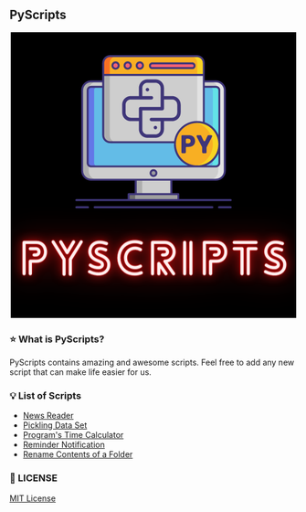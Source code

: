 ## PyScripts

<p align="center">
  <img src="./logo.png" />
</p>

### ⭐ What is PyScripts?
PyScripts contains amazing and awesome scripts. Feel free to add any new script that can make life easier for us.

### 💡 List of Scripts
- [News Reader](/News_Reader_using_API)
- [Pickling Data Set](/Pickling_Data_Set)
- [Program's Time Calculator](/Program_time_calculator)
- [Reminder Notification](/Reminder_Notification)
- [Rename Contents of a Folder](/Rename_Folder_Contents)

### 🧾 LICENSE
[MIT License](https://github.com/imsushant12/PyScripts/blob/master/LICENSE.md)


